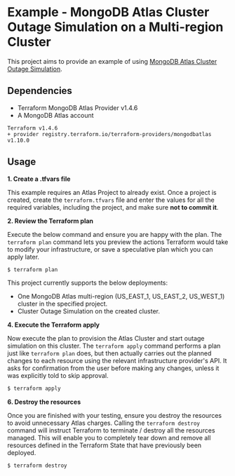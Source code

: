 # Example - MongoDB Atlas Cluster Outage Simulation on a Multi-region Cluster

This project aims to provide an example of using [MongoDB Atlas Cluster Outage Simulation](https://www.mongodb.com/docs/atlas/reference/api-resources-spec/v2/#tag/Cluster-Outage-Simulation).


## Dependencies

* Terraform MongoDB Atlas Provider v1.4.6
* A MongoDB Atlas account 

```
Terraform v1.4.6
+ provider registry.terraform.io/terraform-providers/mongodbatlas v1.10.0
```

## Usage

**1\. Create a .tfvars file**

This example requires an Atlas Project to already exist. Once a project is created, create the `terraform.tfvars` file and enter the values for all the required variables, including the project, and make sure **not to commit it**.

**2\. Review the Terraform plan**

Execute the below command and ensure you are happy with the plan. The `terraform plan` command lets you preview the actions Terraform would take to modify your infrastructure, or save a speculative plan which you can apply later.

``` bash
$ terraform plan
```
This project currently supports the below deployments:

- One MongoDB Atlas multi-region (US_EAST_1, US_EAST_2, US_WEST_1) cluster in the specified project.
- Cluster Outage Simulation on the created cluster.

**4\. Execute the Terraform apply**

Now execute the plan to provision the Atlas Cluster and start outage simulation on this cluster. The `terraform apply` command performs a plan just like `terraform plan` does, but then actually carries out the planned changes to each resource using the relevant infrastructure provider's API. It asks for confirmation from the user before making any changes, unless it was explicitly told to skip approval.

``` bash
$ terraform apply
```

**6\. Destroy the resources**

Once you are finished with your testing, ensure you destroy the resources to avoid unnecessary Atlas charges. Calling the `terraform destroy` command will instruct Terraform to terminate / destroy all the resources managed. This will enable you to completely tear down and remove all resources defined in the Terraform State that have previously been deployed.

``` bash
$ terraform destroy
```
